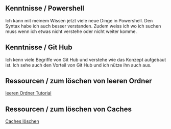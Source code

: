 ## Kenntnisse / Powershell

Ich kann mit meinem Wissen jetzt viele neue Dinge in Powershell. Den Syntax habe ich auch besser verstanden. Zudem weiss ich wo ich suchen muss wenn ich etwas nicht verstehe oder nicht weiter komme. 

## Kenntnisse / Git Hub

Ich kenn viele Begriffe von Git Hub und verstehe wie das Konzept aufgebaut ist. Ich sehe auch den Vorteil von Git Hub und ich nütze ihn auch aus.

## Ressourcen / zum löschen von leeren Ordner

[leeren Ordner Tutorial](https://www.linetwork.de/ordner-powershell-erstellen-loeschen/)

## Ressourcen / zum löschen von Caches

[Caches löschen](https://www.linetwork.de/ordner-powershell-erstellen-loeschen/)